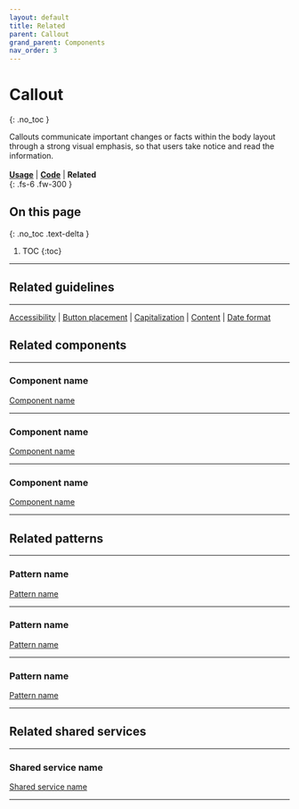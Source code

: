 ```yaml
---
layout: default
title: Related
parent: Callout
grand_parent: Components
nav_order: 3
---
```



# Callout
{: .no_toc }

Callouts communicate important changes or facts within the body layout through a strong visual emphasis, so that users take notice and read the information.
<br><br>
[**Usage**](https://twjeffery.github.io/DIO-test-2/docs/ui-components/callout-usage/) | [**Code**](https://twjeffery.github.io/DIO-test-2/docs/ui-components/callout-code/) | **Related**
<br>
{: .fs-6 .fw-300 }


## On this page
{: .no_toc .text-delta }

1. TOC
{:toc}

---

## Related guidelines
---
[Accessibility]() | [Button placement]() | [Capitalization]() | [Content]() | [Date format]()


## Related components
---

### Component name
[Component name]()

---

### Component name
[Component name]()

---

### Component name
[Component name]()

---


## Related patterns
---

### Pattern name
[Pattern name]()

---

### Pattern name
[Pattern name]()

---

### Pattern name
[Pattern name]()

---

## Related shared services
---

### Shared service name
[Shared service name]()

---
